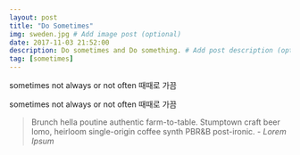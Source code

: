 ```yaml
---
layout: post
title: "Do Sometimes"
img: sweden.jpg # Add image post (optional)
date: 2017-11-03 21:52:00 
description: Do sometimes and Do something. # Add post description (optional)
tag: [sometimes]
---
```

sometimes
not always or not often
때때로 가끔

sometimes
not always or not often
때때로 가끔 


> Brunch hella poutine authentic farm-to-table. Stumptown craft beer lomo, heirloom single-origin coffee synth PBR&B post-ironic. <cite>- Lorem Ipsum</cite>

